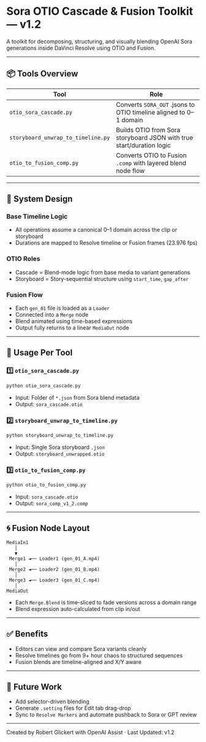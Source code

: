# Sora OTIO Cascade & Fusion Toolkit — v1.2

A toolkit for decomposing, structuring, and visually blending OpenAI Sora generations inside DaVinci Resolve using OTIO and Fusion.

---

## 📦 Tools Overview

| Tool                          | Role                                                                 |
|-------------------------------|----------------------------------------------------------------------|
| `otio_sora_cascade.py`       | Converts `SORA_OUT` .jsons to OTIO timeline aligned to 0–1 domain   |
| `storyboard_unwrap_to_timeline.py` | Builds OTIO from Sora storyboard JSON with true start/duration logic |
| `otio_to_fusion_comp.py`     | Converts OTIO to Fusion `.comp` with layered blend node flow        |

---

## 🧠 System Design

### Base Timeline Logic
- All operations assume a canonical 0–1 domain across the clip or storyboard
- Durations are mapped to Resolve timeline or Fusion frames (23.976 fps)

### OTIO Roles
- Cascade = Blend-mode logic from base media to variant generations
- Storyboard = Story-sequential structure using `start_time`, `gap_after`

### Fusion Flow
- Each `gen_01` file is loaded as a `Loader`
- Connected into a `Merge` node
- Blend animated using time-based expressions
- Output fully returns to a linear `MediaOut` node

---

## 🔧 Usage Per Tool

### 1️⃣ `otio_sora_cascade.py`
```bash
python otio_sora_cascade.py
```
- Input: Folder of `*.json` from Sora blend metadata
- Output: `sora_cascade.otio`

### 2️⃣ `storyboard_unwrap_to_timeline.py`
```bash
python storyboard_unwrap_to_timeline.py
```
- Input: Single Sora storyboard `.json`
- Output: `storyboard_unwrapped.otio`

### 3️⃣ `otio_to_fusion_comp.py`
```bash
python otio_to_fusion_comp.py
```
- Input: `sora_cascade.otio`
- Output: `sora_comp_v1_2.comp`

---

## 🌀 Fusion Node Layout

```plaintext
MediaIn1
   │
   ▼
 Merge1 ◄── Loader1 (gen_01_A.mp4)
   │
 Merge2 ◄── Loader2 (gen_01_B.mp4)
   │
 Merge3 ◄── Loader3 (gen_01_C.mp4)
   │
MediaOut
```

- Each `Merge.Blend` is time-sliced to fade versions across a domain range
- Blend expression auto-calculated from clip in/out

---

## ✅ Benefits

- Editors can view and compare Sora variants cleanly
- Resolve timelines go from 9+ hour chaos to structured sequences
- Fusion blends are timeline-aligned and X/Y aware

---

## 🧩 Future Work
- Add selector-driven blending
- Generate `.setting` files for Edit tab drag-drop
- Sync to `Resolve Markers` and automate pushback to Sora or GPT review

---

Created by Robert Glickert with OpenAI Assist · Last Updated: v1.2

